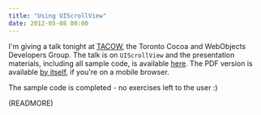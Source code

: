 ```yaml
---
title: "Using UIScrollView"
date: 2012-05-08 00:00
---
```


I'm giving a talk tonight at [TACOW](http://tacow.org/), the Toronto Cocoa and WebObjects Developers Group. The talk is on `UIScrollView` and the presentation materials, including all sample code, is available [here](http://static.ashfurrow.com/blog/ScrollViewMaterials.zip). The PDF version is available [by itself](http://static.ashfurrow.com/blog/Tacow%20Presentation.pdf), if you're on a mobile browser. 



The sample code is completed - no exercises left to the user :)

(READMORE)
